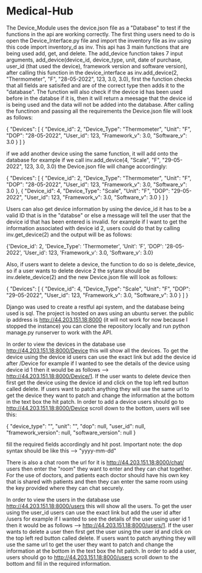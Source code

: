 # Medical-Hub


The Device_Module uses the device.json file as a "Database" to test if the functions in the api are working correctly. The first thing users need to do is open the Device_Interface.py file and import the inventory file as inv using this code import inventory_d as inv. This api has 3 main functions that are being used add, get, and delete. The add_device function takes 7 input arguments, add_device(device_id, device_type, unit, date of purchase, user_id (that used the device), framework version and software version), after calling this function in the device_interface as inv.add_device(2, "Thermometer", "F", "28-05-2022", 123, 3.0, 3.0), first the function checks that all fields are satisifed and are of the correct type then adds it to the "database". The function will also check if the device id has been used before in the databse if it is, then it will return a meesage that the device id is being used and the data will not be added into the database. After calling the functinon and passing all the requirements the Device.json file will look as follows:

{
    "Devices": [
        {
            "Device_id": 2,
            "Device_Type": "Thermometer",
            "Unit": "F",
            "DOP": "28-05-2022",
            "User_id": 123,
            "Framework_v": 3.0,
            "Software_v": 3.0
        }
    ]
}

if we add another device using the same function, it will add onto the database for example if we call inv.add_device(4, "Scale", "F", "29-05-2022", 123, 3.0, 3.0)
the Device.json file will change accordingly:

{
    "Devices": [
        {
            "Device_id": 2,
            "Device_Type": "Thermometer",
            "Unit": "F",
            "DOP": "28-05-2022",
            "User_id": 123,
            "Framework_v": 3.0,
            "Software_v": 3.0
        },
        {
            "Device_id": 4,
            "Device_Type": "Scale",
            "Unit": "F",
            "DOP": "29-05-2022",
            "User_id": 123,
            "Framework_v": 3.0,
            "Software_v": 3.0
        }
    ]
}

Users can also get device information by using the device_id it has to be a valid ID that is in the "databse" or else a message will tell the user that the device id that has been entered is invalid. for example if I want to get the information associated with device id 2, users could do that by calling inv.get_device(2) and the output will be as follows:

{'Device_id': 2, 'Device_Type': 'Thermometer', 'Unit': 'F', 'DOP': '28-05-2022', 'User_id': 123, 'Framework_v': 3.0, 'Software_v': 3.0}

Also, if users want to delete a device, the function to do so is delete_device, so if a user wants to delete device 2 the sytanx should be inv.delete_device(2) and the new Device.json file will look as follows:

{
    "Devices": [
        {
            "Device_id": 4,
            "Device_Type": "Scale",
            "Unit": "F",
            "DOP": "29-05-2022",
            "User_id": 123,
            "Framework_v": 3.0,
            "Software_v": 3.0
        }
    ]
}



Django was used to create a restful api system, and the database being used is sql. The project is hosted on aws using an ubuntu server. the public ip address is http://44.203.151.18:8000 (it will not work for now because I stopped the instance) you can clone the repository locally and run python manage.py runserver to work with the API. 

In order to view the devices in the database use http://44.203.151.18:8000/Device this will show all the devices. To get the device using the device id users can use the exact link but add the device id after /Device for example if I wanted to see the details of the device using device id 1 then it would be as follows --> http://44.203.151.18:8000/Device/1. If the user wants to delete device then first get the device using the device id and click on the top left red button called delete. If users want to patch anything they will use the same url to get the device they want to patch and change the information at the bottom in the text box the hit patch. In order to add a device users should go to http://44.203.151.18:8000/Device scroll down to the bottom, users will see this:

{
    "device_type": "",
    "unit": "",
    "dop": null,
    "user_id": null,
    "framework_version": null,
    "software_version": null
}

fill the required fields accordingly and hit post. Important note: the dop syntax should be like this --> "yyyy-mm-dd"

There is also a chat room the url for it is http://44.203.151.18:8000/chat/ users then enter the "room" they want to enter and they can chat together. For the use of doctors, and patients each doctor should have his own key that is shared with patients and then they can enter the same room using the key provided where they can chat securely.

In order to view the users in the database use http://44.203.151.18:8000/users this will show all the users. To get the user using the  user_id users can use the exact link but add the user id after /users for example if I wanted to see the details of the user using user id 1 then it would be as follows --> http://44.203.151.18:8000/users/1. If the user wants to delete a user then first get the user using the user id and click on the top left red button called delete. If users want to patch anything they will use the same url to get the user they want to patch and change the information at the bottom in the text box the hit patch. In order to add a user, users should go to http://44.203.151.18:8000/users scroll down to the bottom and fill in the required information.




